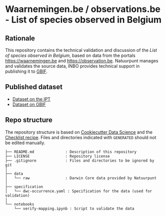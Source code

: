 # Waarnemingen.be / observations.be - List of species observed in Belgium

## Rationale

This repository contains the technical validation and discussion of the _List of species observed in Belgium_, based on data from the portals https://waarnemingen.be and https://observation.be. Natuurpunt manages and validates the source data, INBO provides technical support in publishing it to [GBIF](https://www.gbif.org/).

## Published dataset

* [Dataset on the IPT](https://ipt.inbo.be/resource?r=natuurpunt-natagora-checklist)
* [Dataset on GBIF](https://doi.org/10.15468/a7wkuh)

## Repo structure

The repository structure is based on [Cookiecutter Data Science](http://drivendata.github.io/cookiecutter-data-science/) and the [Checklist recipe](https://github.com/trias-project/checklist-recipe). Files and directories indicated with `GENERATED` should not be edited manually.

```
├── README.md              : Description of this repository
├── LICENSE                : Repository license
├── .gitignore             : Files and directories to be ignored by git
│
├── data  
│   └── raw                : Darwin Core data provided by Natuurpunt
│
├── specification
│   └── dwc-occurrence.yaml : Specification for the data (used for validation)
│
└── notebooks
    └── verify-mapping.ipynb : Script to validate the data
```
